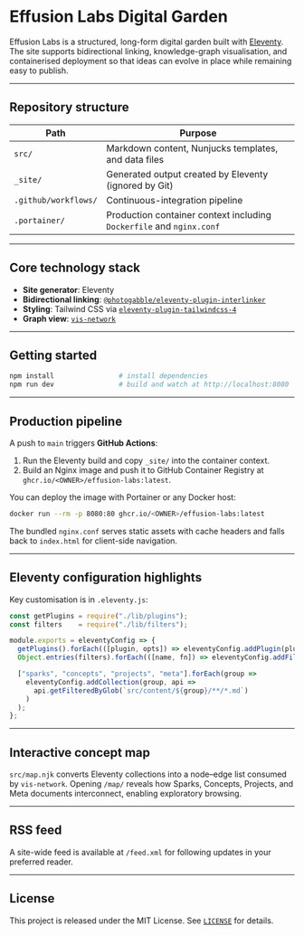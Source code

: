 # Effusion Labs Digital Garden

Effusion Labs is a structured, long-form digital garden built with [Eleventy](https://www.11ty.dev/).  
The site supports bidirectional linking, knowledge-graph visualisation, and containerised deployment so that ideas can evolve in place while remaining easy to publish.

---

## Repository structure

| Path | Purpose |
|------|---------|
| `src/` | Markdown content, Nunjucks templates, and data files |
| `_site/` | Generated output created by Eleventy (ignored by Git) |
| `.github/workflows/` | Continuous-integration pipeline |
| `.portainer/` | Production container context including `Dockerfile` and `nginx.conf` |

---

## Core technology stack

* **Site generator**: Eleventy  
* **Bidirectional linking**: [`@photogabble/eleventy-plugin-interlinker`](https://github.com/photogabble/eleventy-plugin-interlinker)  
* **Styling**: Tailwind CSS via [`eleventy-plugin-tailwindcss-4`  ](https://github.com/dwkns/eleventy-plugin-tailwindcss-4)
* **Graph view**: [`vis-network`](https://visjs.org/)

---

## Getting started

```bash
npm install                # install dependencies
npm run dev                # build and watch at http://localhost:8080
````

---

## Production pipeline

A push to `main` triggers **GitHub Actions**:

1. Run the Eleventy build and copy `_site/` into the container context.
2. Build an Nginx image and push it to GitHub Container Registry at
   `ghcr.io/<OWNER>/effusion-labs:latest`.

You can deploy the image with Portainer or any Docker host:

```bash
docker run --rm -p 8080:80 ghcr.io/<OWNER>/effusion-labs:latest
```

The bundled `nginx.conf` serves static assets with cache headers and falls back to `index.html` for client-side navigation.

---

## Eleventy configuration highlights

Key customisation is in `.eleventy.js`:

```js
const getPlugins = require("./lib/plugins");
const filters    = require("./lib/filters");

module.exports = eleventyConfig => {
  getPlugins().forEach(([plugin, opts]) => eleventyConfig.addPlugin(plugin, opts));
  Object.entries(filters).forEach(([name, fn]) => eleventyConfig.addFilter(name, fn));

  ["sparks", "concepts", "projects", "meta"].forEach(group =>
    eleventyConfig.addCollection(group, api =>
      api.getFilteredByGlob(`src/content/${group}/**/*.md`)
    )
  );
};
```

---

## Interactive concept map

`src/map.njk` converts Eleventy collections into a node–edge list consumed by `vis-network`.
Opening `/map/` reveals how Sparks, Concepts, Projects, and Meta documents interconnect, enabling exploratory browsing.

---

## RSS feed

A site-wide feed is available at `/feed.xml` for following updates in your preferred reader.

---

## License

This project is released under the MIT License. See [`LICENSE`](./LICENSE) for details.
